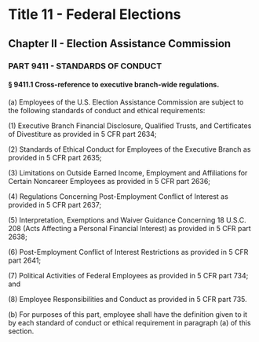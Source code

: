 
# Title 11 - Federal Elections
## Chapter II - Election Assistance Commission
### PART 9411 - STANDARDS OF CONDUCT
#### § 9411.1 Cross-reference to executive branch-wide regulations.

(a) Employees of the U.S. Election Assistance Commission are subject to the following standards of conduct and ethical requirements:

(1) Executive Branch Financial Disclosure, Qualified Trusts, and Certificates of Divestiture as provided in 5 CFR part 2634;

(2) Standards of Ethical Conduct for Employees of the Executive Branch as provided in 5 CFR part 2635;

(3) Limitations on Outside Earned Income, Employment and Affiliations for Certain Noncareer Employees as provided in 5 CFR part 2636;

(4) Regulations Concerning Post-Employment Conflict of Interest as provided in 5 CFR part 2637;

(5) Interpretation, Exemptions and Waiver Guidance Concerning 18 U.S.C. 208 (Acts Affecting a Personal Financial Interest) as provided in 5 CFR part 2638;

(6) Post-Employment Conflict of Interest Restrictions as provided in 5 CFR part 2641;

(7) Political Activities of Federal Employees as provided in 5 CFR part 734; and

(8) Employee Responsibilities and Conduct as provided in 5 CFR part 735.

(b) For purposes of this part, employee shall have the definition given to it by each standard of conduct or ethical requirement in paragraph (a) of this section.
